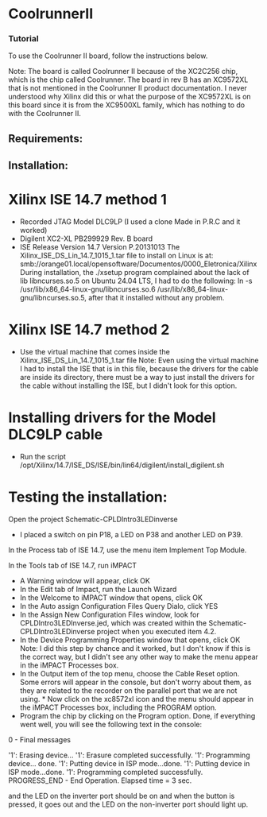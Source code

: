 # CoolrunnerII
### Tutorial

To use the Coolrunner II board, follow the instructions below.

Note: The board is called Coolrunner II because of the XC2C256 chip, which is the chip called Coolrunner. The board in rev B has an XC9572XL that is not mentioned in the Coolrunner II product documentation. I never understood why Xilinx did this or what the purpose of the XC9572XL is on this board since it is from the XC9500XL family, which has nothing to do with the Coolrunner II.

## Requirements:
## Installation:

# Xilinx ISE 14.7 method 1
* Recorded JTAG Model DLC9LP (I used a clone Made in P.R.C and it worked)
* Digilent XC2-XL PB299929 Rev. B board
* ISE Release Version 14.7 Version P.20131013
     The Xilinx_ISE_DS_Lin_14.7_1015_1.tar file to install on Linux is at: smb://orange01.local/opensoftware/Documentos/0000_Eletronica/Xilinx
     During installation, the ./xsetup program complained about the lack of lib
     libncurses.so.5 on Ubuntu 24.04 LTS, I had to do the following:
     ln -s /usr/lib/x86_64-linux-gnu/libncurses.so.6 /usr/lib/x86_64-linux-gnu/libncurses.so.5, after that it installed without any problem.

# Xilinx ISE 14.7 method 2
* Use the virtual machine that comes inside the Xilinx_ISE_DS_Lin_14.7_1015_1.tar file
      Note: Even using the virtual machine I had to install the ISE that is in this file, because the drivers for the cable are inside its directory, there                 must be a way to just install the drivers for the cable without installing the ISE, but I didn't look for this option.

# Installing drivers for the Model DLC9LP cable
* Run the script /opt/Xilinx/14.7/ISE_DS/ISE/bin/lin64/digilent/install_digilent.sh

# Testing the installation:
    
Open the project Schematic-CPLDIntro3LEDinverse
* I placed a switch on pin P18, a LED on P38 and another LED on P39.

In the Process tab of ISE 14.7, use the menu item Implement Top Module.

In the Tools tab of ISE 14.7, run iMPACT
* A Warning window will appear, click OK   
* In the Edit tab of Impact, run the Launch Wizard
* In the Welcome to iMPACT window that opens, click OK
* In the Auto assign Configuration Files Query Dialo, click YES
* In the Assign New Configuration Files window, look for CPLDIntro3LEDInverse.jed, which was created within the Schematic-CPLDIntro3LEDinverse project when you 
  executed item 4.2.
* In the Device Programming Properties window that opens, click OK
      Note: I did this step by chance and it worked, but I don't know if this is the correct way, but I didn't see any other way to make the menu appear in the 
      iMPACT Processes box.
* In the Output item of the top menu, choose the Cable Reset option. Some errors will appear in the console, but don't worry about them, as they are related to 
      the recorder on the parallel port that we are not using. * Now click on the xc8572xl icon and the menu should appear in the iMPACT Processes box, including 
      the PROGRAM option.
* Program the chip by clicking on the Program option.
Done, if everything went well, you will see the following text in the console:

0 - Final messages
  
 '1': Erasing device...
 '1': Erasure completed successfully.
 '1': Programming device...
 done.
 '1': Putting device in ISP mode...done.
 '1': Putting device in ISP mode...done.
 '1': Programming completed successfully.
 PROGRESS_END - End Operation.
 Elapsed time = 3 sec.
 
and the LED on the inverter port should be on and when the button is pressed, it goes out and the LED on the non-inverter port should light up.
